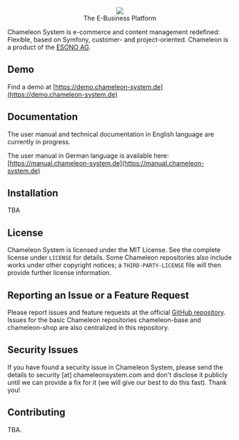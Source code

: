 <p align="center">
    <a href="https://chameleonsystem.com" target="_blank">
        <img src="https://demo.chameleon-system.de/chameleon/mediapool/8/ae/chameleon-logo_id3834.png">
    </a>
    <br />
    <span>
        The E-Business Platform
    </span>
</p>

Chameleon System is e-commerce and content management redefined: Flexible, based on Symfony, customer- and
project-oriented. Chameleon is a product of the [ESONO AG](https://www.esono.de/).

Demo
----

Find a demo at [https://demo.chameleon-system.de](https://demo.chameleon-system.de)

Documentation
-------------

The user manual and technical documentation in English language are currently in progress.

The user manual in German language is available here: [https://manual.chameleon-system.de](https://manual.chameleon-system.de)

Installation
------------

TBA

License
-------

Chameleon System is licensed under the MIT License. See the complete license under `LICENSE` for details.
Some Chameleon repositories also include works under other copyright notices; a `THIRD-PARTY-LICENSE` file will then
provide further license information. 

Reporting an Issue or a Feature Request
---------------------------------------

Please report issues and feature requests at the official [GitHub repository](https://github.com/chameleon-system/chameleon-system/issues).
Issues for the basic Chameleon repositories chameleon-base and chameleon-shop are also centralized in this repository.

Security Issues
---------------

If you have found a security issue in Chameleon System, please send the details to
security [at] chameleonsystem.com and don't disclose it publicly until we can provide a
fix for it (we will give our best to do this fast). Thank you!

Contributing
------------

TBA.
